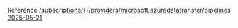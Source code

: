 Reference [/subscriptions/{}/providers/microsoft.azuredatatransfer/pipelines 2025-05-21](/Resources/mgmt-plane/L3N1YnNjcmlwdGlvbnMve30vcHJvdmlkZXJzL21pY3Jvc29mdC5henVyZWRhdGF0cmFuc2Zlci9waXBlbGluZXM=/2025-05-21.xml)

